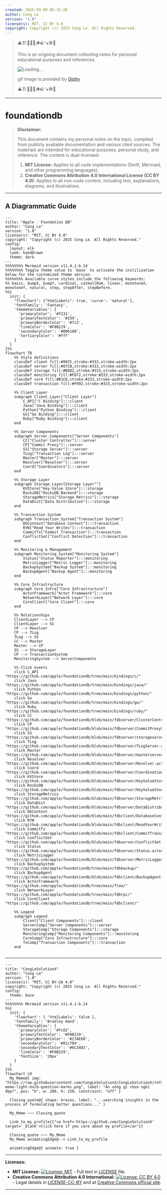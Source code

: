 ```yaml
---
created: 2025-03-08 05:31:26
author: Cong Le
version: "1.0"
license(s): MIT, CC BY 4.0
copyright: Copyright (c) 2025 Cong Le. All Rights Reserved.
---
```


> ⚠️🏗️🚧🦺🧱🪵🪨🪚🛠️👷
> 
> This is an ongoing document collecting notes for personal educational purposes and references. 
> 
> ![Loading...](https://media4.giphy.com/media/v1.Y2lkPTc5MGI3NjExODlya2UzYnJxa3pldXp6cmZhNmpwcWg5eDB1YnBtdzl3dzcyNGhpMiZlcD12MV9pbnRlcm5hbF9naWZfYnlfaWQmY3Q9Zw/12Luqxxo5WlSSY/giphy.gif)
> 
> gif image is provided by [Giphy](https://giphy.com)
> 
> ⚠️🏗️🚧🦺🧱🪵🪨🪚🛠️👷

----


# foundationdb
> **Disclaimer:**
>
> This document contains my personal notes on the topic,
> compiled from publicly available documentation and various cited sources.
> The materials are intended for educational purposes, personal study, and reference.
> The content is dual-licensed:
> 1. **MIT License:** Applies to all code implementations (Swift, Mermaid, and other programming languages).
> 2. **Creative Commons Attribution 4.0 International License (CC BY 4.0):** Applies to all non-code content, including text, explanations, diagrams, and illustrations.
---


## A Diagrammatic Guide 




```mermaid
---
title: "Apple - Foundation DB"
author: "Cong Le"
version: "1.0"
license(s): "MIT, CC BY 4.0"
copyright: "Copyright (c) 2025 Cong Le. All Rights Reserved."
config:
  layout: elk
  look: handDrawn
  theme: dark
---
%%%%%%%% Mermaid version v11.4.1-b.14
%%%%%%%% Toggle theme value to `base` to activate the initilization below for the customized theme version.
%%%%%%%% Available curve styles include the following keywords:
%% basis, bumpX, bumpY, cardinal, catmullRom, linear, monotoneX, monotoneY, natural, step, stepAfter, stepBefore.
%%{
  init: {
    "flowchart": {"htmlLabels": true, 'curve': 'natural'},
    'fontFamily': 'Fantasy',
    'themeVariables': {
      'primaryColor': '#f231',
      'primaryTextColor': '#239',
      'primaryBorderColor': '#7c2',
      'lineColor': '#F8B229',
      'secondaryColor': '#006100',
      'tertiaryColor': '#fff'
    }
  }
}%%
flowchart TB
    %% Style definitions
    classDef client fill:#9925,stroke:#333,stroke-width:2px
    classDef server fill:#87CB,stroke:#333,stroke-width:2px
    classDef storage fill:#DE82,stroke:#333,stroke-width:2px
    classDef monitoring fill:#FD72,stroke:#333,stroke-width:2px
    classDef core fill:#B1CD,stroke:#333,stroke-width:2px
    classDef transaction fill:#F992,stroke:#333,stroke-width:2px

    %% Client Layer
    subgraph Client_Layer["Client Layer"]
        C_API["C Binding"]:::client
        Java["Java Binding"]:::client
        Python["Python Binding"]:::client
        Go["Go Binding"]:::client
        Ruby["Ruby Binding"]:::client
    end

    %% Server Components
    subgraph Server_Components["Server Components"]
        CC["Cluster Controller"]:::server
        CP["Commit Proxy"]:::server
        SS["Storage Server"]:::server
        TLog["Transaction Log"]:::server
        Master["Master"]:::server
        Resolver["Resolver"]:::server
        Coord["Coordinators"]:::server
    end

    %% Storage Layer
    subgraph Storage_Layer[Storage Layer""]
        KVStore["Key-Value Store"]:::storage
        RocksDB["RocksDB Backend"]:::storage
        StorageMetrics["Storage Metrics"]:::storage
        DataDist["Data Distribution"]:::storage
    end

    %% Transaction System
    subgraph Transaction_System["Transaction System"]
        DbContext["Database Context"]:::transaction
        RYW["Read Your Writes"]:::transaction
        CommitTx["Commit Transaction"]:::transaction
        ConflictSet["Conflict Detection"]:::transaction
    end

    %% Monitoring & Management
    subgraph Monitoring_System["Monitoring System"]
        Status["Status Reporter"]:::monitoring
        MetricLogger["Metric Logger"]:::monitoring
        BackupSystem["Backup System"]:::monitoring
        BackupAgent["Backup Agent"]:::monitoring
    end

    %% Core Infrastructure
    subgraph Core_Infra["Core Infrastructure"]
        ActorFramework["Actor Framework"]:::core
        NetworkLayer["Network Layer"]:::core
        CoreClient["Core Client"]:::core
    end

    %% Relationships
    ClientLayer --> CP
    ClientLayer --> SS
    CP --> Resolver
    CP --> TLog
    TLog --> SS
    CC --> Master
    Master --> CP
    SS --> StorageLayer
    CP --> TransactionSystem
    MonitoringSystem --> ServerComponents

    %% Click events
    click C_API "https://github.com/apple/foundationdb/tree/main/bindings/c/"
    click Java "https://github.com/apple/foundationdb/tree/main/bindings/java/"
    click Python "https://github.com/apple/foundationdb/tree/main/bindings/python/"
    click Go "https://github.com/apple/foundationdb/tree/main/bindings/go/"
    click Ruby "https://github.com/apple/foundationdb/tree/main/bindings/ruby/"
    click CC "https://github.com/apple/foundationdb/blob/main/fdbserver/ClusterController.actor.cpp"
    click CP "https://github.com/apple/foundationdb/blob/main/fdbserver/CommitProxyServer.actor.cpp"
    click SS "https://github.com/apple/foundationdb/blob/main/fdbserver/storageserver.actor.cpp"
    click TLog "https://github.com/apple/foundationdb/blob/main/fdbserver/TLogServer.actor.cpp"
    click Master "https://github.com/apple/foundationdb/blob/main/fdbserver/masterserver.actor.cpp"
    click Resolver "https://github.com/apple/foundationdb/blob/main/fdbserver/Resolver.actor.cpp"
    click Coord "https://github.com/apple/foundationdb/blob/main/fdbserver/Coordination.actor.cpp"
    click KVStore "https://github.com/apple/foundationdb/blob/main/fdbserver/KeyValueStoreMemory.actor.cpp"
    click RocksDB "https://github.com/apple/foundationdb/blob/main/fdbserver/KeyValueStoreRocksDB.actor.cpp"
    click StorageMetrics "https://github.com/apple/foundationdb/blob/main/fdbserver/StorageMetrics.actor.cpp"
    click DataDist "https://github.com/apple/foundationdb/blob/main/fdbserver/DataDistribution.actor.cpp"
    click DbContext "https://github.com/apple/foundationdb/blob/main/fdbclient/DatabaseContext.cpp"
    click RYW "https://github.com/apple/foundationdb/blob/main/fdbclient/ReadYourWrites.actor.cpp"
    click CommitTx "https://github.com/apple/foundationdb/blob/main/fdbclient/CommitTransaction.h"
    click ConflictSet "https://github.com/apple/foundationdb/blob/main/fdbserver/ConflictSet.h"
    click Status "https://github.com/apple/foundationdb/blob/main/fdbserver/Status.actor.cpp"
    click MetricLogger "https://github.com/apple/foundationdb/blob/main/fdbserver/MetricLogger.actor.cpp"
    click BackupSystem "https://github.com/apple/foundationdb/tree/main/fdbbackup/"
    click BackupAgent "https://github.com/apple/foundationdb/blob/main/fdbclient/BackupAgent.actor.h"
    click ActorFramework "https://github.com/apple/foundationdb/tree/main/flow/"
    click NetworkLayer "https://github.com/apple/foundationdb/tree/main/fdbrpc/"
    click CoreClient "https://github.com/apple/foundationdb/tree/main/fdbclient/"

    %% Legend
    subgraph Legend
        Client["Client Components"]:::client
        ServerComp["Server Components"]:::server
        StorageComp["Storage Components"]:::storage
        MonitoringComp["Monitoring Components"]:::monitoring
        CoreComp["Core Infrastructure"]:::core
        TxComp["Transaction Components"]:::transaction
    end
    
```


---

<!-- 
```mermaid
%% Current Mermaid version
info
```  -->


```mermaid
---
title: "CongLeSolutionX"
author: "Cong Le"
version: "1.0"
license(s): "MIT, CC BY-SA 4.0"
copyright: "Copyright (c) 2025 Cong Le. All Rights Reserved."
config:
  theme: base
---
%%%%%%%% Mermaid version v11.4.1-b.14
%%{
  init: {
    'flowchart': { 'htmlLabels': false },
    'fontFamily': 'Bradley Hand',
    'themeVariables': {
      'primaryColor': '#fc82',
      'primaryTextColor': '#F8B229',
      'primaryBorderColor': '#27AE60',
      'secondaryColor': '#81c784',
      'secondaryTextColor': '#6C3483',
      'lineColor': '#F8B229',
      'fontSize': '20px'
    }
  }
}%%
flowchart LR
  My_Meme@{ img: "https://raw.githubusercontent.com/CongLeSolutionX/CongLeSolutionX/refs/heads/main/assets/images/My-meme-light-bulb-question-marks.png", label: "Ăn uống gì chưa ngừi đẹp?", pos: "b", w: 200, h: 150, constraint: "off" }

  Closing_quote@{ shape: braces, label: "...searching insights in the process of formulating better questions..." }
    
  My_Meme ~~~ Closing_quote
    
  Link_to_my_profile{{"<a href='https://github.com/CongLeSolutionX' target='_blank'>Click here if you care about my profile</a>"}}

  Closing_quote ~~~ My_Meme
  My_Meme animatingEdge@--> Link_to_my_profile
  
  animatingEdge@{ animate: true }

```




---
**Licenses:**

- **MIT License:**  [![License: MIT](https://img.shields.io/badge/License-MIT-yellow.svg)](LICENSE) - Full text in [LICENSE](LICENSE) file.
- **Creative Commons Attribution 4.0 International:** [![License: CC BY 4.0](https://licensebuttons.net/l/by/4.0/88x31.png)](LICENSE-CC-BY) - Legal details in [LICENSE-CC-BY](LICENSE-CC-BY) and at [Creative Commons official site](http://creativecommons.org/licenses/by/4.0/).

---
